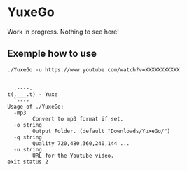 YuxeGo
======

Work in progress. Nothing to see here!

Exemple how to use
------------------

`./YuxeGo -u https://www.youtube.com/watch?v=XXXXXXXXXXX`

```

  .----.
t(.___.t) - Yuxe
  `----
Usage of ./YuxeGo:
  -mp3
    	Convert to mp3 format if set.
  -o string
    	Output Folder. (default "Downloads/YuxeGo/")
  -q string
    	Quality 720,480,360,240,144 ...
  -u string
    	URL for the Youtube video.
exit status 2
```
